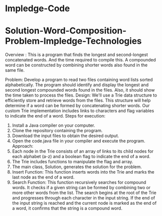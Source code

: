 # Impledge-Code
# Solution-Word-Composition-Problem-Impledge-Technologies
Overview : 
This is a program that finds the longest and second-longest concatenated words. And the time required to compile this. A compounded word can be constructed by combining shorter words also found in the same file.

Problem: Develop a program to read two files containing word lists sorted alphabetically. 
The program should identify and display the longest and second longest compounded words found in the files. Also, it should show the time taken to process the files. 
Design: We'll use a Trie data structure to efficiently store and retrieve words from the files. This structure will help determine if a word can be formed by concatenating shorter words. Our custom Trie implementation includes links to characters and flag variables to indicate the end of a word. Steps for execution: 
1. Install a Java compiler on your computer. 
2. Clone the repository containing the program. 
3. Download the input files to obtain the desired output. 
4. Open the code.java file in your compiler and execute the program.
 Approach: 
1. Each node in the Trie consists of an array of links to its child nodes for each alphabet (a-z) and a boolean flag to indicate the end of a word. 
2. The Trie includes functions to manipulate the flag and array. 
3. The main class, Solution, generates the solution for the problem. 
4. Insert Function: This function inserts words into the Trie and marks the last node as the end of a word. 
5. Search Function: This function recursively searches for compound words. It checks if a given string can be formed by combining two or more other words from the list. The search begins at the root of the Trie and progresses through each character in the input string. If the end of the input string is reached and the current node is marked as the end of a word, it confirms that the string is a compound word.
